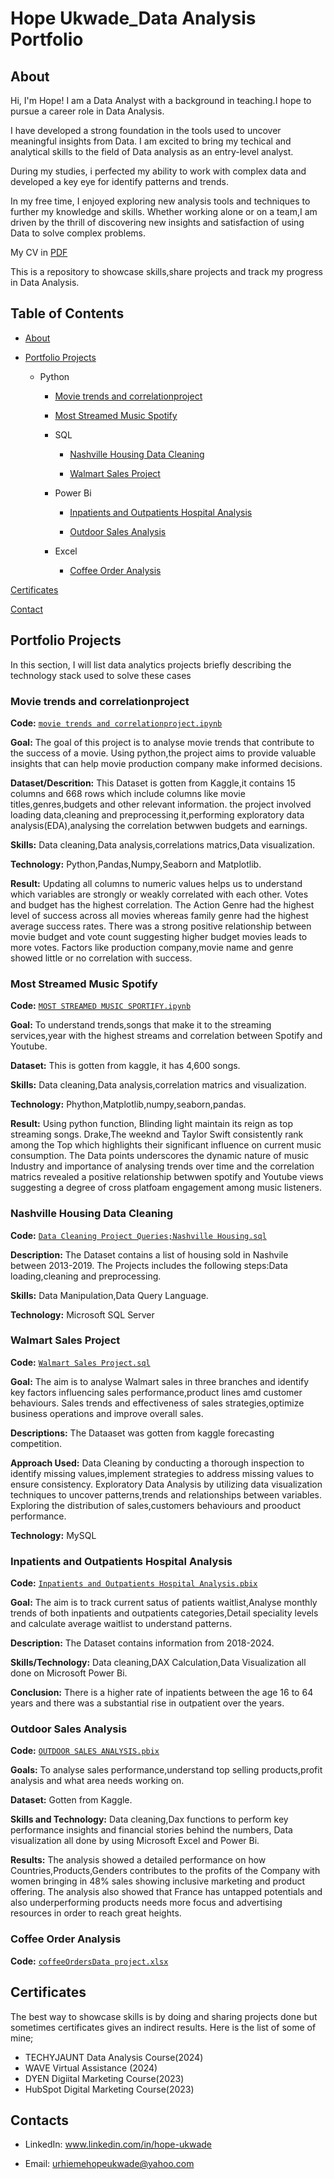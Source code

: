 # Hope Ukwade_Data Analysis Portfolio
## About
Hi, I'm Hope! I am a Data Analyst with a background in teaching.I hope to pursue a career role in Data Analysis.


I have developed a strong foundation in the tools used to uncover meaningful insights from Data. I am excited to bring my techical and analytical skills to the field of Data analysis as an entry-level analyst.


During my studies, i perfected my ability to work with complex data and developed a key eye for identify patterns and trends.

In my free time, I enjoyed exploring new analysis tools and techniques to further my knowledge and skills. Whether working alone or on a team,I am driven by the thrill of discovering new insights and satisfaction of using Data to solve complex problems.


My CV in [PDF](https://github.com/hopeukwade/Hope-Ukwade-Data-Analysis-Portfolio/blob/main/hope%20%20stephen%20DA%20resume.pdf)


This is a repository to showcase skills,share projects and track my progress in Data Analysis.


## Table of Contents


  -  [About](#About)

  
   - [Portfolio Projects](#Portfolio-Projects)

      - Python

        - [Movie trends and correlationproject](https://github.com/hopeukwade/Hope-Ukwade-Data-Analysis-Portfolio/#Movie-trends-and-correlationproject) 

        - [Most Streamed Music Spotify](https://github.com/hopeukwade/Hope-Ukwade-Data-Analysis-Portfolio#Most-Streamed-Music-Spotify)

         -  SQL

               - [Nashville Housing Data Cleaning](https://github.com/hopeukwade/Hope-Ukwade-Data-Analysis-Portfolio#nashville-housing-data-cleaning)

               - [Walmart Sales Project](https://github.com/hopeukwade/Hope-Ukwade-Data-Analysis-Portfolio#walmart-sales-project)

         -  Power Bi

               - [Inpatients and Outpatients Hospital Analysis](https://github.com/hopeukwade/Hope-Ukwade-Data-Analysis-Portfolio#inpatients-and-outpatients-hospital-analysis)

               - [Outdoor Sales Analysis](https://github.com/hopeukwade/Hope-Ukwade-Data-Analysis-Portfolio#outdoor-sales-analysis)

         -  Excel 

               - [Coffee Order Analysis](https://github.com/hopeukwade/Hope-Ukwade-Data-Analysis-Portfolio#coffee-order-analysis)
 

 [Certificates](Certificates)


 [Contact](Contact)


 ## Portfolio Projects
 

 In this section, I will list data analytics projects briefly describing the technology stack used to solve these cases


 ### Movie trends and correlationproject

 **Code:** [` movie trends and correlationproject.ipynb `](https://github.com/hopeukwade/Portfolioprojects/blob/main/movie%20trends%20and%20correlationproject.ipynb)

 **Goal:** The goal of this project is to analyse movie trends that contribute to the success of a movie. Using python,the project aims to provide valuable insights that can help movie production company make informed decisions.

 **Dataset/Descrition:** This Dataset is gotten from Kaggle,it contains 15 columns and 668 rows which include columns like movie titles,genres,budgets and other relevant information. the project involved loading data,cleaning and preprocessing it,performing exploratory data analysis(EDA),analysing the correlation betwwen budgets and earnings.

 **Skills:** Data cleaning,Data analysis,correlations matrics,Data visualization.

 **Technology:** Python,Pandas,Numpy,Seaborn and Matplotlib.

 **Result:** Updating all columns to numeric values helps us to understand which variables are strongly or weakly correlated with each other. Votes and budget has the highest correlation. The Action Genre had the highest level of success across all movies whereas family genre had the highest average success rates. There was a strong positive relationship between movie budget and vote count suggesting higher budget movies leads to more votes. Factors like production company,movie name and genre showed little or no correlation with success.


### Most Streamed Music Spotify 

**Code:** [`MOST STREAMED MUSIC SPORTIFY.ipynb`](https://github.com/hopeukwade/Portfolioprojects/blob/a121f5c4e5a19ea9ad87a8c8566337f35db73327/MOST%20STREAMED%20MUSIC%20SPORTIFY.ipynb)

**Goal:** To understand trends,songs that make it to the streaming services,year with the highest streams and correlation between Spotify and Youtube.

**Dataset:** This is gotten from kaggle, it has 4,600 songs.

**Skills:** Data cleaning,Data analysis,correlation matrics and visualization.

**Technology:** Phython,Matplotlib,numpy,seaborn,pandas.

**Result:** Using python function, Blinding light maintain its reign as top streaming songs. Drake,The weeknd and Taylor Swift consistently rank among the Top which highlights their significant influence on current music consumption. The Data points underscores the dynamic nature of music Industry and importance of analysing trends over time and the correlation matrics revealed a positive relationship betwwen spotify and Youtube views suggesting a degree of cross platfoam engagement among music listeners.


### Nashville Housing Data Cleaning 

**Code:** [`Data Cleaning Project Queries;Nashville Housing.sql`](https://github.com/hopeukwade/Portfolioprojects/blob/a91b7a07de17f347c8f7e733ba979dbc39130735/Data%20Cleaning%20Project%20Queries%3BNashville%20Housing.sql)

**Description:** The Dataset contains a list of housing sold in Nashvile between 2013-2019. The Projects includes the following steps:Data loading,cleaning and preprocessing.

**Skills:** Data Manipulation,Data Query Language.

**Technology:** Microsoft SQL Server

### Walmart Sales Project

**Code:** [`Walmart Sales Project.sql`](https://github.com/hopeukwade/Portfolioprojects/blob/a91b7a07de17f347c8f7e733ba979dbc39130735/Walmart%20Sales%20Project.sql)

**Goal:** The aim is to analyse Walmart sales in three branches and identify key factors influencing sales performance,product lines amd customer behaviours. Sales trends and effectiveness of sales strategies,optimize business operations and improve overall sales.

**Descriptions:** The Dataaset was gotten from kaggle forecasting competition.

**Approach Used:** Data Cleaning by conducting a thorough inspection to identify missing values,implement strategies to address missing values to ensure consistency.
Exploratory Data Analysis by utilizing data visualization techniques to uncover patterns,trends and relationships between variables. Exploring the distribution of sales,customers behaviours and prooduct performance.

**Technology:** MySQL

### Inpatients and Outpatients Hospital Analysis

**Code:** [`Inpatients and Outpatients Hospital Analysis.pbix`](https://github.com/hopeukwade/Portfolioprojects/blob/a91b7a07de17f347c8f7e733ba979dbc39130735/Inpatients%20and%20Outpatients%20Hospital%20Analysis.pbix)

**Goal:** The aim is to track current satus of patients waitlist,Analyse monthly trends of both inpatients and outpatients categories,Detail speciality levels and calculate average waitlist to understand patterns.

**Description:** The Dataset contains information from 2018-2024.

**Skills/Technology:** Data cleaning,DAX Calculation,Data Visualization all done on Microsoft Power Bi.

**Conclusion:** There is a higher rate of inpatients between the age 16 to 64 years and there was a substantial rise in outpatient over the years.

### Outdoor Sales Analysis

**Code:** [`OUTDOOR SALES ANALYSIS.pbix`](https://github.com/hopeukwade/Portfolioprojects/blob/a91b7a07de17f347c8f7e733ba979dbc39130735/OUTDOOR%20SALES%20ANALYSIS.pbix)

**Goals:** To analyse sales performance,understand top selling products,profit analysis and what area needs working on.

**Dataset:** Gotten from Kaggle.

**Skills and Technology:** Data cleaning,Dax functions to perform key performance insights and financial stories behind the numbers, Data visualization all done by using Microsoft Excel and Power Bi.

**Results:** The analysis showed a detailed performance on how Countries,Products,Genders contributes to the profits of the Company with women bringing in 48% sales showing inclusive marketing and product offering. The analysis also showed that France has untapped potentials and also underperforming products needs more focus and advertising resources in order to reach great heights.


### Coffee Order Analysis 

**Code:** [`coffeeOrdersData project.xlsx`](https://github.com/hopeukwade/Portfolioprojects/blob/a91b7a07de17f347c8f7e733ba979dbc39130735/coffeeOrdersData%20project.xlsx)


## Certificates

The best way to showcase skills is by doing and sharing projects done but sometimes certificates gives an indirect results. Here is the list of some of mine;

- TECHYJAUNT Data Analysis Course(2024)
- WAVE Virtual Assistance (2024) 
- DYEN Digiital Marketing Course(2023)
- HubSpot Digital Marketing Course(2023)


## Contacts
- LinkedIn: www.linkedin.com/in/hope-ukwade
  
- Email: urhiemehopeukwade@yahoo.com

 
                 
       
